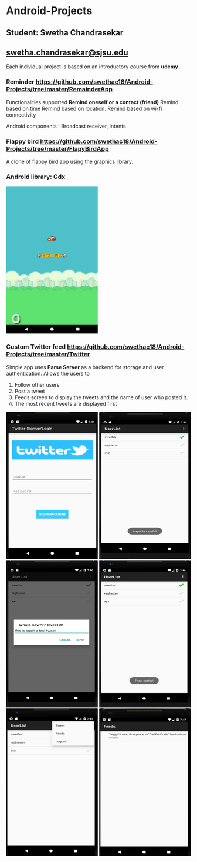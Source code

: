 # Android-Projects
## Student: Swetha Chandrasekar
## swetha.chandrasekar@sjsu.edu
Each individual project is based on an introductory course from <b>udemy</b>.

### Reminder https://github.com/swethac18/Android-Projects/tree/master/RemainderApp
Functionalities supported
__Remind oneself or a contact (friend)__
  Remind based on time
  Remind based on location.
  Remind based on wi-fi connectivity  
  
Android components   : Broadcast receiver, Intents

### Flappy bird https://github.com/swethac18/Android-Projects/tree/master/FlapyBirdApp
A clone of flappy bird app using the graphics library.
### Android library: Gdx
<p>
    <img src="https://github.com/swethac18/Android-Projects/blob/master/Screenshot_1546996704.png" height="400" width="250">
</p>

### Custom Twitter feed  https://github.com/swethac18/Android-Projects/tree/master/Twitter
Simple app uses <b>Parse Server</b> as a backend for storage and user authentication. Allows the users to
1. Follow other users 
2. Post a tweet
3. Feeds screen to display the tweets and the name of user who posted it.
4. The most recent tweets are displayed first
<p>
    <img src="https://github.com/swethac18/Android-Projects/blob/master/TwitterLoginpage.png" height="400" width="250">
    <img src="https://github.com/swethac18/Android-Projects/blob/master/TwitterLogin.png" height="400" width="250">
    <img src="https://github.com/swethac18/Android-Projects/blob/master/CreatingTweet.png" height="400" width="250">
    <img src="https://github.com/swethac18/Android-Projects/blob/master/TweetPosted.png" height="400" width="250">
    <img src="https://github.com/swethac18/Android-Projects/blob/master/TwitterMenu.png" height="400" width="250">
    <img src="https://github.com/swethac18/Android-Projects/blob/master/TwitterFeeds.png" height="400" width="250">
  </p>

  










